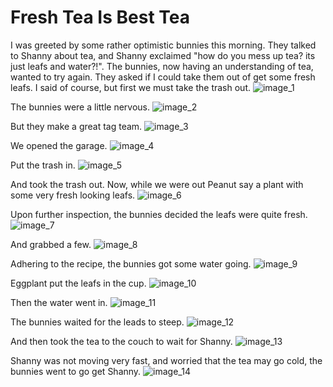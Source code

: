 # Fresh Tea Is Best Tea

I was greeted by some rather optimistic bunnies this morning. They talked to Shanny about tea, and Shanny exclaimed
"how do you mess up tea? its just leafs and water?!". 
The bunnies, now having an understanding of tea, wanted to try again. They asked if I could take them out of get some fresh leafs.
I said of course, but first we must take the trash out.
![image_1](pictures/image_1.jpg)
<div style="page-break-after: always;"></div>

The bunnies were a little nervous.
![image_2](pictures/image_2.jpg)
<div style="page-break-after: always;"></div>

But they make a great tag team.
![image_3](pictures/image_3.jpg)
<div style="page-break-after: always;"></div>

We opened the garage.
![image_4](pictures/image_4.jpg)
<div style="page-break-after: always;"></div>

Put the trash in.
![image_5](pictures/image_5.jpg)
<div style="page-break-after: always;"></div>

And took the trash out.
Now, while we were out Peanut say a plant with some very fresh looking leafs.
![image_6](pictures/image_6.jpg)
<div style="page-break-after: always;"></div>

Upon further inspection, the bunnies decided the leafs were quite fresh.
![image_7](pictures/image_7.jpg)
<div style="page-break-after: always;"></div>

And grabbed a few.
![image_8](pictures/image_8.jpg)
<div style="page-break-after: always;"></div>

Adhering to the recipe, the bunnies got some water going. 
![image_9](pictures/image_9.jpg)
<div style="page-break-after: always;"></div>

Eggplant put the leafs in the cup.
![image_10](pictures/image_10.jpg)
<div style="page-break-after: always;"></div>

Then the water went in.
![image_11](pictures/image_11.jpg)
<div style="page-break-after: always;"></div>

The bunnies waited for the leads to steep.
![image_12](pictures/image_12.jpg)
<div style="page-break-after: always;"></div>

And then took the tea to the couch to wait for Shanny.
![image_13](pictures/image_13.jpg)
<div style="page-break-after: always;"></div>

Shanny was not moving very fast, and worried that the tea may go cold, the bunnies went to go get Shanny.
![image_14](pictures/image_14.jpg)
<div style="page-break-after: always;"></div>
